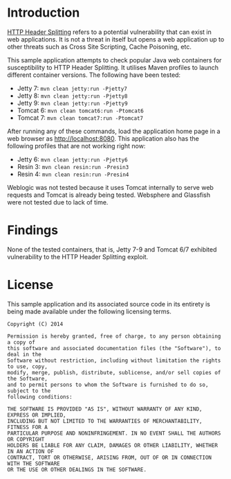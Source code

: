 # Introduction
[HTTP Header Splitting](https://www.owasp.org/index.php/HTTP_Response_Splitting) refers to a potential vulnerability
that can exist in web applications.  It is not a threat in itself but opens a web application up to other threats
such as Cross Site Scripting, Cache Poisoning, etc.

This sample application attempts to check popular Java web containers for susceptibility to HTTP Header Splitting.
It utilises Maven profiles to launch different container versions.  The following have been tested:

* Jetty 7: `mvn clean jetty:run -Pjetty7`
* Jetty 8: `mvn clean jetty:run -Pjetty8`
* Jetty 9: `mvn clean jetty:run -Pjetty9`
* Tomcat 6: `mvn clean tomcat6:run -Ptomcat6`
* Tomcat 7: `mvn clean tomcat7:run -Ptomcat7`

After running any of these commands, load the application home page in a web browser as
[http://localhost:8080](http://localhost:8080).  This application also has the following profiles that are not
working right now:

* Jetty 6: `mvn clean jetty:run -Pjetty6`
* Resin 3: `mvn clean resin:run -Presin3`
* Resin 4: `mvn clean resin:run -Presin4`

Weblogic was not tested because it uses Tomcat internally to serve web requests and Tomcat is already being
tested.  Websphere and Glassfish were not tested due to lack of time.

# Findings
None of the tested containers, that is, Jetty 7-9 and Tomcat 6/7 exhibited vulnerability to the HTTP Header
Splitting exploit.

# License
This sample application and its associated source code in its entirety is being made
available under the following licensing terms.

    Copyright (C) 2014

    Permission is hereby granted, free of charge, to any person obtaining a copy of
	this software and associated documentation files (the "Software"), to deal in the
	Software without restriction, including without limitation the rights to use, copy,
	modify, merge, publish, distribute, sublicense, and/or sell copies of the Software,
	and to permit persons to whom the Software is furnished to do so, subject to the
	following conditions:

    THE SOFTWARE IS PROVIDED "AS IS", WITHOUT WARRANTY OF ANY KIND, EXPRESS OR IMPLIED,
	INCLUDING BUT NOT LIMITED TO THE WARRANTIES OF MERCHANTABILITY, FITNESS FOR A
	PARTICULAR PURPOSE AND NONINFRINGEMENT. IN NO EVENT SHALL THE AUTHORS OR COPYRIGHT
	HOLDERS BE LIABLE FOR ANY CLAIM, DAMAGES OR OTHER LIABILITY, WHETHER IN AN ACTION OF
	CONTRACT, TORT OR OTHERWISE, ARISING FROM, OUT OF OR IN CONNECTION WITH THE SOFTWARE
	OR THE USE OR OTHER DEALINGS IN THE SOFTWARE.
